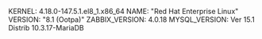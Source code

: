 
KERNEL: 4.18.0-147.5.1.el8_1.x86_64
NAME: "Red Hat Enterprise Linux"
VERSION: "8.1 (Ootpa)"
ZABBIX_VERSION: 4.0.18
MYSQL_VERSION: Ver 15.1 Distrib 10.3.17-MariaDB


